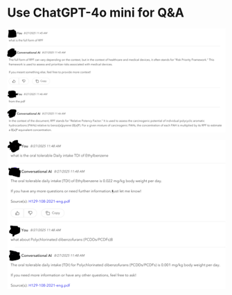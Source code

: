 # Use ChatGPT-4o mini for Q&A

![1756276295291](image/readme/1756276295291.png)

![1756276379986](image/readme/1756276379986.png)
